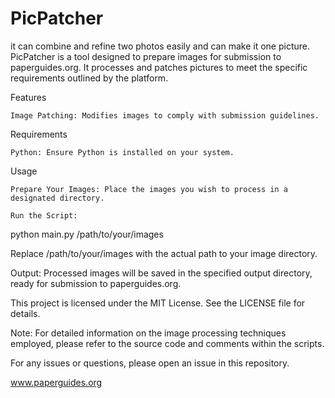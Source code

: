 # PicPatcher
it can combine and refine two photos easily and can make it one picture. 
PicPatcher is a tool designed to prepare images for submission to paperguides.org. It processes and patches pictures to meet the specific requirements outlined by the platform.

Features

    Image Patching: Modifies images to comply with submission guidelines.

Requirements

    Python: Ensure Python is installed on your system.
    
    
        
 Usage

    Prepare Your Images: Place the images you wish to process in a designated directory.

    Run the Script:

python main.py /path/to/your/images

Replace /path/to/your/images with the actual path to your image directory.

Output: Processed images will be saved in the specified output directory, ready for submission to paperguides.org.   


This project is licensed under the MIT License. See the LICENSE file for details.

Note: For detailed information on the image processing techniques employed, please refer to the source code and comments within the scripts.

For any issues or questions, please open an issue in this repository.


www.paperguides.org
